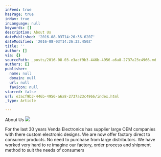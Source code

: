 ```yaml
---
inFeed: true
hasPage: true
inNav: true
inLanguage: null
keywords: []
description: About Us
datePublished: '2016-08-03T14:26:36.620Z'
dateModified: '2016-08-03T14:26:32.450Z'
title: ''
author: []
via: {}
sourcePath: _posts/2016-08-03-e3acf9b3-446b-4956-a6a8-2737a23c4966.md
authors: []
publisher:
  name: null
  domain: null
  url: null
  favicon: null
starred: false
url: e3acf9b3-446b-4956-a6a8-2737a23c4966/index.html
_type: Article

---
```

About Us
![](https://the-grid-user-content.s3-us-west-2.amazonaws.com/13893839-0806-493e-b2ef-ef7a0a6fe83b.jpg)

For the last 30 years Venda Electronics has supplier large OEM companies with there custom electronic designs. We are now offer factory direct to consumer products. No need to purchase from large distributors. We have worked very hard to re imagine our factory, order process and shipment method to suit the needs of consumers